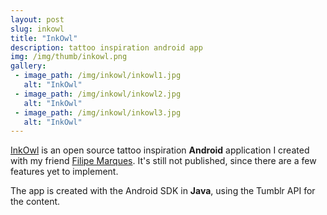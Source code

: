 ```yaml
---
layout: post
slug: inkowl
title: "InkOwl"
description: tattoo inspiration android app
img: /img/thumb/inkowl.png
gallery:
 - image_path: /img/inkowl/inkowl1.jpg
   alt: "InkOwl"
 - image_path: /img/inkowl/inkowl2.jpg
   alt: "InkOwl"
 - image_path: /img/inkowl/inkowl3.jpg
   alt: "InkOwl"
---
```


[InkOwl](http://filipemp.github.io/InkOwl/) is an open source tattoo inspiration **Android** application I created with my friend [Filipe Marques](http://filipemp.github.io/). It's still not published, since there are a few features yet to implement.

The app is created with the Android SDK in **Java**, using the Tumblr API for the content.

